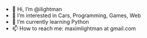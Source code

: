 - 👋 Hi, I’m @ilightman
- 👀 I’m interested in Cars, Programming, Games, Web
- 🌱 I’m currently learning Python
- 📫 How to reach me: maximlightman at gmail.com

<!---
ilightman/ilightman is a ✨ special ✨ repository because its `README.md` (this file) appears on your GitHub profile.
You can click the Preview link to take a look at your changes.
--->
